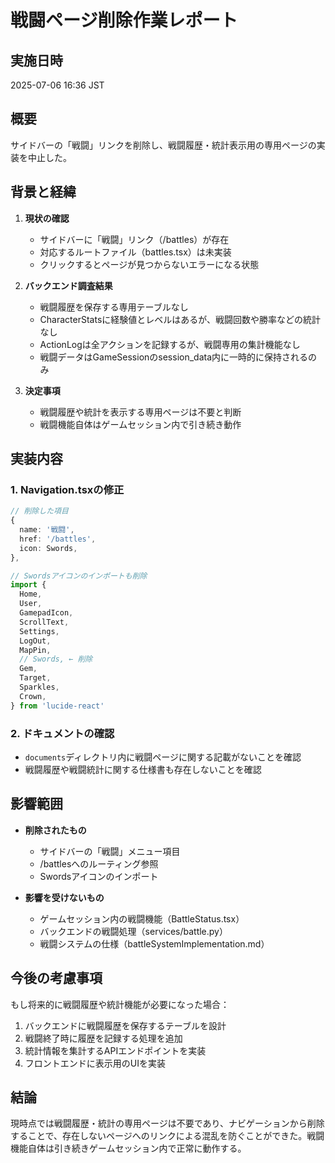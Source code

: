 # 戦闘ページ削除作業レポート

## 実施日時
2025-07-06 16:36 JST

## 概要
サイドバーの「戦闘」リンクを削除し、戦闘履歴・統計表示用の専用ページの実装を中止した。

## 背景と経緯
1. **現状の確認**
   - サイドバーに「戦闘」リンク（/battles）が存在
   - 対応するルートファイル（battles.tsx）は未実装
   - クリックするとページが見つからないエラーになる状態

2. **バックエンド調査結果**
   - 戦闘履歴を保存する専用テーブルなし
   - CharacterStatsに経験値とレベルはあるが、戦闘回数や勝率などの統計なし
   - ActionLogは全アクションを記録するが、戦闘専用の集計機能なし
   - 戦闘データはGameSessionのsession_data内に一時的に保持されるのみ

3. **決定事項**
   - 戦闘履歴や統計を表示する専用ページは不要と判断
   - 戦闘機能自体はゲームセッション内で引き続き動作

## 実装内容

### 1. Navigation.tsxの修正
```typescript
// 削除した項目
{
  name: '戦闘',
  href: '/battles',
  icon: Swords,
},

// Swordsアイコンのインポートも削除
import {
  Home,
  User,
  GamepadIcon,
  ScrollText,
  Settings,
  LogOut,
  MapPin,
  // Swords, ← 削除
  Gem,
  Target,
  Sparkles,
  Crown,
} from 'lucide-react'
```

### 2. ドキュメントの確認
- `documents`ディレクトリ内に戦闘ページに関する記載がないことを確認
- 戦闘履歴や戦闘統計に関する仕様書も存在しないことを確認

## 影響範囲
- **削除されたもの**
  - サイドバーの「戦闘」メニュー項目
  - /battlesへのルーティング参照
  - Swordsアイコンのインポート

- **影響を受けないもの**
  - ゲームセッション内の戦闘機能（BattleStatus.tsx）
  - バックエンドの戦闘処理（services/battle.py）
  - 戦闘システムの仕様（battleSystemImplementation.md）

## 今後の考慮事項
もし将来的に戦闘履歴や統計機能が必要になった場合：
1. バックエンドに戦闘履歴を保存するテーブルを設計
2. 戦闘終了時に履歴を記録する処理を追加
3. 統計情報を集計するAPIエンドポイントを実装
4. フロントエンドに表示用のUIを実装

## 結論
現時点では戦闘履歴・統計の専用ページは不要であり、ナビゲーションから削除することで、存在しないページへのリンクによる混乱を防ぐことができた。戦闘機能自体は引き続きゲームセッション内で正常に動作する。